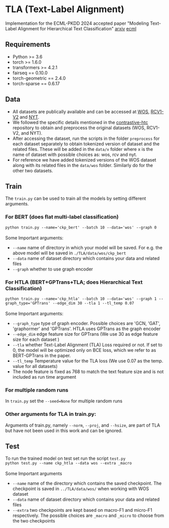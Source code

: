 # TLA (Text-Label Alignment)
Implementation for the ECML-PKDD 2024 accepted paper "Modeling Text-Label Alignment for Hierarchical Text Classification" [arxiv](https://arxiv.org/abs/2409.00788) [ecml](https://link.springer.com/chapter/10.1007/978-3-031-70365-2_10) 
## Requirements
- Python >= 3.6
- torch >= 1.6.0
- transformers >= 4.2.1
- fairseq == 0.10.0
- torch-geometric == 2.4.0
- torch-sparse == 0.6.17

## Data
- All datasets are publically available and can be accessed at [WOS](https://github.com/kk7nc/HDLTex), [RCV1-V2](https://trec.nist.gov/data/reuters/reuters.html) and [NYT](https://catalog.ldc.upenn.edu/LDC2008T19). 
- We followed the specific details mentioned in the  [contrastive-htc](https://github.com/wzh9969/contrastive-htc#preprocess) repository to obtain and preprocess the original datasets (WOS, RCV1-V2, and NYT).
- After accessing the dataset, run the scripts in the folder `preprocess` for each dataset separately to obtain tokenized version of dataset and the related files. These will be added in the `data/x` folder where x is the name of dataset with possible choices as: wos, rcv and nyt.
- For reference we have added tokenized versions of the WOS dataset along with its related files in the `data/wos` folder. Similarly do for the other two datasets.

## Train
The `train.py` can be used to train all the models by setting different arguments.  

### For BERT (does flat multi-label classification) 
`python train.py --name='ckp_bert' --batch 10 --data='wos' --graph 0` </br> </br>
Some Important arguments: </br>
- `--name` name of directory in which your model will be saved. For e.g. the above model will be saved in `./TLA/data/wos/ckp_bert`
- `--data` name of dataset directory which contains your data and related files
- `--graph` whether to use graph encoder

###  For HTLA (BERT+GPTrans+TLA; does Hierarchical Text Classification)
`python train.py --name='ckp_htla' --batch 10 --data='wos' --graph 1 --graph_type='GPTrans' --edge_dim 30 --tla 1 --tl_temp 0.07` </br>
</br>
Some Important arguments: </br>
- `--graph_type` type of graph encoder. Possible choices are 'GCN, 'GAT', 'graphormer' and 'GPTrans'. HTLA uses GPTrans as the graph encoder
- `--edge_dim` edge feature size for GPTrans (We use 30 as edge feature size for each dataset )
- `--tla` whether Text-Label Alignment (TLA) Loss required or not. If set to 0, the model will be optimized only on BCE loss, which we refer to as BERT-GPTrans in the paper.
- `--tl_temp` Temperature value for the TLA loss (We use 0.07 as the temp. value for all datasets)
- The node feature is fixed as 768 to match the text feature size and is not included as run time argument   
### For multiple  random runs
In `train.py` set the `--seed=None` for multiple random runs
### Other arguments for TLA in train.py:
Arguments of train.py, namely `--norm`, `--proj`, and `--hsize`, are part of TLA but have not been used in this work and can be ignored.



## Test
To run the trained model on test set run the script `test.py` </br> 
`python test.py --name ckp_htla --data wos --extra _macro` </br> </br>
Some Important arguments
- `--name` name of the directory which contains the saved checkpoint. The checkpoint is saved in `../TLA/data/wos/` when working with WOS dataset
- `--data` name of dataset directory which contains your data and related files
- `--extra` two checkpoints are kept based on macro-F1 and micro-F1 respectively. The possible choices are  `_macro` and `_micro` to choose from the two checkpoints

